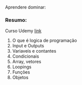 
Aprendere dominar:

### Resumo:

Curso Udemy [link](https://www.udemy.com/share/105uqm3@ic1GOFuJmMDuDnFNaVclQ8WZcdk70dcpwTaVYsRkcvyD25w8mYb9wj1P0KLXWm_i/)

1. O que é logica de programação
2. Input e Outputs
3. Variaveis e contantes
4. Condicionais
5. Array, vetores
6. Loopings
7. Funções
8. Objetos